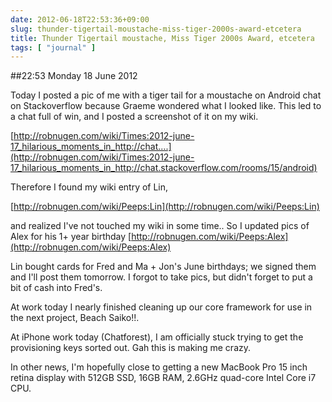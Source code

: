 ```yaml
---
date: 2012-06-18T22:53:36+09:00
slug: thunder-tigertail-moustache-miss-tiger-2000s-award-etcetera
title: Thunder Tigertail moustache, Miss Tiger 2000s Award, etcetera
tags: [ "journal" ]
---
```


##22:53 Monday 18 June 2012

Today I posted a pic of me with a tiger tail for a moustache on Android chat on Stackoverflow because Graeme wondered what I looked like.  This led to a chat full of win, and I posted a screenshot of it on my wiki.

 

[http://robnugen.com/wiki/Times:2012-june-17_hilarious_moments_in_http://chat....](http://robnugen.com/wiki/Times:2012-june-17_hilarious_moments_in_http://chat.stackoverflow.com/rooms/15/android)

 

Therefore I found my wiki entry of Lin,

 

[http://robnugen.com/wiki/Peeps:Lin](http://robnugen.com/wiki/Peeps:Lin)

 

and realized I've not touched my wiki in some time..  So I updated pics of Alex for his 1+ year birthday  [http://robnugen.com/wiki/Peeps:Alex](http://robnugen.com/wiki/Peeps:Alex)

 

Lin bought cards for Fred and Ma + Jon's June birthdays; we signed them and I'll post them tomorrow.  I forgot to take pics, but didn't forget to put a bit of cash into Fred's.

 

At work today I nearly finished cleaning up our core framework for use in the next project, Beach Saiko!!.

 

At iPhone work today (Chatforest), I am officially stuck trying to get the provisioning keys sorted out.  Gah this is making me crazy.

 

In other news, I'm hopefully close to getting a new MacBook Pro 15 inch retina display with 512GB SSD, 16GB RAM, 2.6GHz quad-core Intel Core i7 CPU.

 
